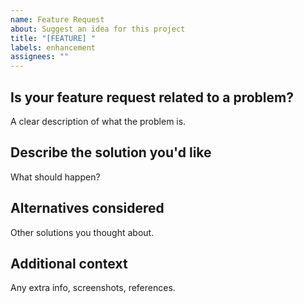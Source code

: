 ```yaml
---
name: Feature Request
about: Suggest an idea for this project
title: "[FEATURE] "
labels: enhancement
assignees: ""
---
```


## Is your feature request related to a problem?  
A clear description of what the problem is.

## Describe the solution you'd like  
What should happen?

## Alternatives considered  
Other solutions you thought about.

## Additional context  
Any extra info, screenshots, references.
